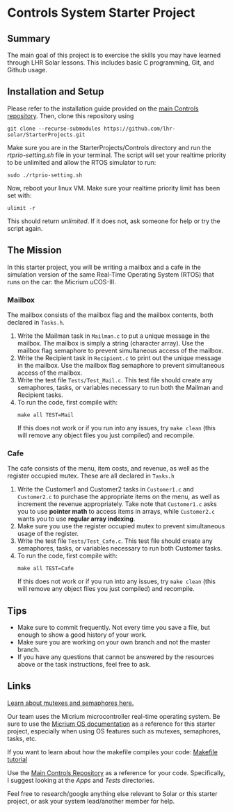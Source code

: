 # Controls System Starter Project
## Summary
The main goal of this project is to exercise the skills you may have learned through LHR Solar lessons. This includes basic C programming, Git, and Github usage.

## Installation and Setup
Please refer to the installation guide provided on the [main Controls repository](https://github.com/lhr-solar/Controls/blob/master/README.md). Then, clone this repository using
```
git clone --recurse-submodules https://github.com/lhr-solar/StarterProjects.git
```

Make sure you are in the StarterProjects/Controls directory and run the *rtprio-setting.sh* file in your terminal. The script will set your realtime priority to be unlimited and allow the RTOS simulator to run:
```
sudo ./rtprio-setting.sh
```

Now, reboot your linux VM. Make sure your realtime priority limit has been set with:
```
ulimit -r
```
This should return *unlimited*. If it does not, ask someone for help or try the script again.

## The Mission
In this starter project, you will be writing a mailbox and a cafe in the simulation version of the same Real-Time Operating System (RTOS) that runs on the car: the Micrium uCOS-III.

### Mailbox
The mailbox consists of the mailbox flag and the mailbox contents, both declared in ```Tasks.h```.
1. Write the Mailman task in ```Mailman.c``` to put a unique message in the mailbox. The mailbox is simply a string (character array). Use the mailbox flag semaphore to prevent simultaneous access of the mailbox.
2. Write the Recipient task in ```Recipient.c``` to print out the unique message in the mailbox. Use the mailbox flag semaphore to prevent simultaneous access of the mailbox.
3. Write the test file ```Tests/Test_Mail.c```. This test file should create any semaphores, tasks, or variables necessary to run both the Mailman and Recipient tasks.
4. To run the code, first compile with:
	```
	make all TEST=Mail
	```
	If this does not work or if you run into any issues, try ```make clean``` (this will remove any object files you just compiled) and recompile.

### Cafe
The cafe consists of the menu, item costs, and revenue, as well as the register occupied mutex. These are all declared in ```Tasks.h```
1. Write the Customer1 and Customer2 tasks in ```Customer1.c``` and ```Customer2.c``` to purchase the appropriate items on the menu, as well as increment the revenue appropriately. Take note that ```Customer1.c``` asks you to use **pointer math** to access items in arrays, while ```Customer2.c``` wants you to use **regular array indexing**.
2. Make sure you use the register occupied mutex to prevent simultaneous usage of the register.
3. Write the test file ```Tests/Test_Cafe.c```. This test file should create any semaphores, tasks, or variables necessary to run both Customer tasks.
4. To run the code, first compile with:
	```
	make all TEST=Cafe
	```
	If this does not work or if you run into any issues, try ```make clean``` (this will remove any object files you just compiled) and recompile.
## Tips
- Make sure to commit frequently. Not every time you save a file, but enough to show a good history of your work.
- Make sure you are working on your own branch and not the master branch.
- If you have any questions that cannot be answered by the resources above or the task instructions, feel free to ask.

## Links
[Learn about mutexes and semaphores here.](https://www.youtube.com/watch?v=8wcuLCvMmF8)

Our team uses the Micrium microcontroller real-time operating system. Be sure to use the [Micrium OS documentation](https://www.analog.com/media/en/dsp-documentation/software-manuals/Micrium-uCOS-III-UsersManual.pdf) as a reference for this starter project, especially when using OS features such as mutexes, semaphores, tasks, etc.

If you want to learn about how the makefile compiles your code: [Makefile tutorial](https://makefiletutorial.com/)

Use the [Main Controls Repository](https://github.com/lhr-solar/Controls) as a reference for your code. Specifically, I suggest looking at the *Apps* and *Tests* directories.

Feel free to research/google anything else relevant to Solar or this starter project, or ask your system lead/another member for help.
